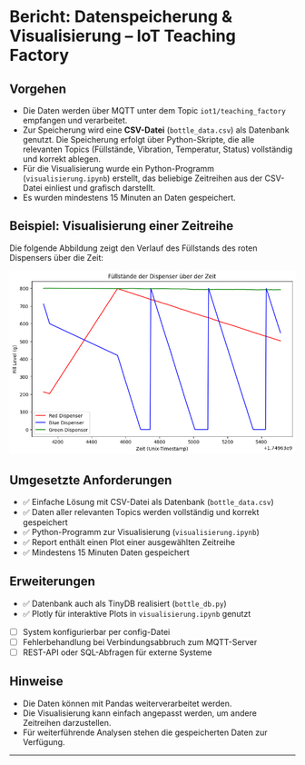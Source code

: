 # Bericht: Datenspeicherung & Visualisierung – IoT Teaching Factory

## Vorgehen

- Die Daten werden über MQTT unter dem Topic `iot1/teaching_factory` empfangen und verarbeitet.
- Zur Speicherung wird eine **CSV-Datei** (`bottle_data.csv`) als Datenbank genutzt. Die Speicherung erfolgt über Python-Skripte, die alle relevanten Topics (Füllstände, Vibration, Temperatur, Status) vollständig und korrekt ablegen.
- Für die Visualisierung wurde ein Python-Programm (`visualisierung.ipynb`) erstellt, das beliebige Zeitreihen aus der CSV-Datei einliest und grafisch darstellt.
- Es wurden mindestens 15 Minuten an Daten gespeichert.

## Beispiel: Visualisierung einer Zeitreihe

Die folgende Abbildung zeigt den Verlauf des Füllstands des roten Dispensers über die Zeit:

![Füllstand Plot](Füllstände.png)


## Umgesetzte Anforderungen

- ✅ Einfache Lösung mit CSV-Datei als Datenbank (`bottle_data.csv`)
- ✅ Daten aller relevanten Topics werden vollständig und korrekt gespeichert
- ✅ Python-Programm zur Visualisierung (`visualisierung.ipynb`)
- ✅ Report enthält einen Plot einer ausgewählten Zeitreihe
- ✅ Mindestens 15 Minuten Daten gespeichert

## Erweiterungen

- ✅ Datenbank auch als TinyDB realisiert (`bottle_db.py`)
- ✅ Plotly für interaktive Plots in `visualisierung.ipynb` genutzt
- [ ] System konfigurierbar per config-Datei
- [ ] Fehlerbehandlung bei Verbindungsabbruch zum MQTT-Server
- [ ] REST-API oder SQL-Abfragen für externe Systeme

## Hinweise

- Die Daten können mit Pandas weiterverarbeitet werden.
- Die Visualisierung kann einfach angepasst werden, um andere Zeitreihen darzustellen.
- Für weiterführende Analysen stehen die gespeicherten Daten zur Verfügung.
---
